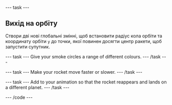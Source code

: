 --- task ---

## Вихід на орбіту

Створи дві нові глобальні змінні, щоб встановити радіус кола орбіти та координату орбіти `y` до точки, якої повинен досягти центр ракети, щоб запустити супутник.

--- task --- Give your smoke circles a range of different colours. --- /task ---

--- task --- Make your rocket move faster or slower. --- /task ---

--- task --- Add to your animation so that the rocket reappears and lands on a different planet. --- /task ---


--- /code ---